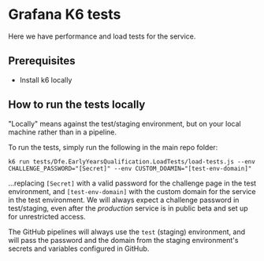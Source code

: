 # Grafana K6 tests

Here we have performance and load tests for the service.

## Prerequisites

* Install k6 locally

## How to run the tests locally

"Locally" means against the test/staging environment, but on your local machine rather than in a pipeline.

To run the tests, simply run the following in the main repo folder:

`k6 run tests/Dfe.EarlyYearsQualification.LoadTests/load-tests.js --env CHALLENGE_PASSWORD="[Secret]" --env CUSTOM_DOAMIN="[test-env-domain]"`

…replacing `[Secret]` with a valid password for the challenge page in the test environment, and
`[test-env-domain]` with the custom domain for the service in the test environment.
We will always expect a challenge password in test/staging, even after the *production*
service is in public beta and set up for unrestricted access.

The GitHub pipelines will always use the `test` (staging) environment, and will pass the password and the
domain from the staging environment's secrets and variables configured in GitHub.
